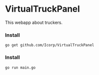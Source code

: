# VirtualTruckPanel

This webapp about truckers.

### Install

```
go get github.com/Icorp/VirtualTruckPanel
```

### Install

```
go run main.go
```
